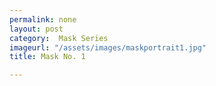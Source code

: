 ```yaml
---
permalink: none
layout: post
category:  Mask Series
imageurl: "/assets/images/maskportrait1.jpg"
title: Mask No. 1

---
```

